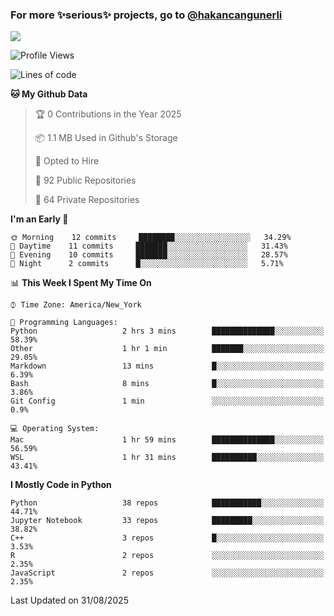 ### For more ✨serious✨ projects, go to [@hakancangunerli](https://github.com/hakancangunerli)

![](https://github-readme-stats.vercel.app/api/top-langs/?username=johngunerli&layout=compact&hide=jupyter%20notebook,tex,html,shell,CSS,Ruby,Makefile,EmberScript,MATLAB,C&langs_count=6&exclude_repo=2015-csharp,gt_code,gsu_code,uga_code,uga_robotics)

<!--START_SECTION:waka-->
![Profile Views](http://img.shields.io/badge/Profile%20Views-0-blue)

![Lines of code](https://img.shields.io/badge/From%20Hello%20World%20I%27ve%20Written-481008%20lines%20of%20code-blue)

**🐱 My Github Data** 

> 🏆 0 Contributions in the Year 2025
 > 
> 📦 1.1 MB Used in Github's Storage 
 > 
> 💼 Opted to Hire
 > 
> 📜 92 Public Repositories 
 > 
> 🔑 64 Private Repositories  
 > 
**I'm an Early 🐤** 

```text
🌞 Morning    12 commits     ████████░░░░░░░░░░░░░░░░░   34.29% 
🌆 Daytime    11 commits     ███████░░░░░░░░░░░░░░░░░░   31.43% 
🌃 Evening    10 commits     ███████░░░░░░░░░░░░░░░░░░   28.57% 
🌙 Night      2 commits      █░░░░░░░░░░░░░░░░░░░░░░░░   5.71%

```


📊 **This Week I Spent My Time On** 

```text
⌚︎ Time Zone: America/New_York

💬 Programming Languages: 
Python                   2 hrs 3 mins        ██████████████░░░░░░░░░░░   58.39% 
Other                    1 hr 1 min          ███████░░░░░░░░░░░░░░░░░░   29.05% 
Markdown                 13 mins             █░░░░░░░░░░░░░░░░░░░░░░░░   6.39% 
Bash                     8 mins              █░░░░░░░░░░░░░░░░░░░░░░░░   3.86% 
Git Config               1 min               ░░░░░░░░░░░░░░░░░░░░░░░░░   0.9%

💻 Operating System: 
Mac                      1 hr 59 mins        ██████████████░░░░░░░░░░░   56.59% 
WSL                      1 hr 31 mins        ██████████░░░░░░░░░░░░░░░   43.41%

```

**I Mostly Code in Python** 

```text
Python                   38 repos            ███████████░░░░░░░░░░░░░░   44.71% 
Jupyter Notebook         33 repos            █████████░░░░░░░░░░░░░░░░   38.82% 
C++                      3 repos             █░░░░░░░░░░░░░░░░░░░░░░░░   3.53% 
R                        2 repos             ░░░░░░░░░░░░░░░░░░░░░░░░░   2.35% 
JavaScript               2 repos             ░░░░░░░░░░░░░░░░░░░░░░░░░   2.35%

```



 Last Updated on 31/08/2025
<!--END_SECTION:waka-->


